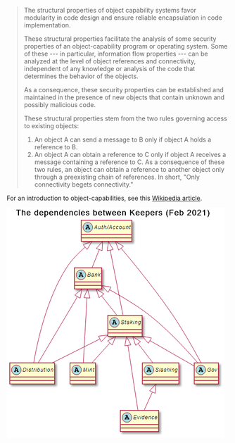 > The structural properties of object capability systems favor modularity in code design and ensure reliable encapsulation in code implementation.
>
> These structural properties facilitate the analysis of some security properties of an object-capability program or operating system. Some of these --- in particular, information flow properties --- can be analyzed at the level of object references and connectivity, independent of any knowledge or analysis of the code that determines the behavior of the objects.
>
> As a consequence, these security properties can be established and maintained in the presence of new objects that contain unknown and possibly malicious code.
>
> These structural properties stem from the two rules governing access to existing objects:
>
> 1.  An object A can send a message to B only if object A holds a reference to B.
> 2.  An object A can obtain a reference to C only if object A receives a message containing a reference to C. As a consequence of these two rules, an object can obtain a reference to another object only through a preexisting chain of references. In short, "Only connectivity begets connectivity."

For an introduction to object-capabilities, see this [Wikipedia article](https://en.wikipedia.org/wiki/Object-capability_model).



![alt text](image.png)